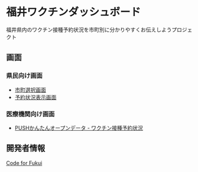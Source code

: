 # 福井ワクチンダッシュボード

福井県内のワクチン接種予約状況を市町別に分かりやすくお伝えしようプロジェクト

## 画面

### 県民向け画面

- [市町選択画面](https://code4fukui.github.io/vaccine_dashboard/select.html)
- [予約状況表示画面](https://code4fukui.github.io/vaccine_dashboard/)

### 医療機関向け画面

- [PUSHかんたんオープンデータ - ワクチン接種予約状況](https://push.sabae.cc/#type=vaccine)

## 開発者情報

[Code for Fukui](https://code4fukui.github.io/)
